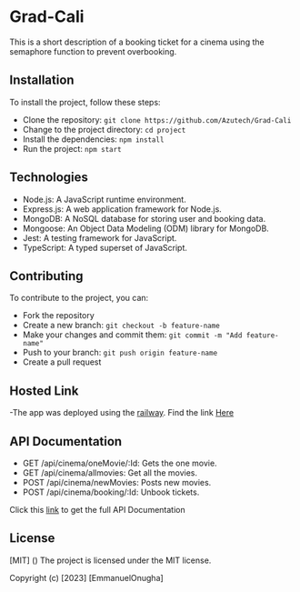 # Grad-Cali
This is a short description of a booking ticket for a cinema using the semaphore function to prevent overbooking. 


## Installation

To install the project, follow these steps:

-  Clone the repository: `git clone https://github.com/Azutech/Grad-Cali`
-  Change to the project directory: `cd project`
-  Install the dependencies: `npm install`
-  Run the project: `npm start`

## Technologies

- Node.js: A JavaScript runtime environment.
- Express.js: A web application framework for Node.js.
- MongoDB: A NoSQL database for storing user and booking data.
- Mongoose: An Object Data Modeling (ODM) library for MongoDB.
- Jest: A testing framework for JavaScript.
- TypeScript: A typed superset of JavaScript.

## Contributing

To contribute to the project, you can:

- Fork the repository
- Create a new branch: `git checkout -b feature-name`
- Make your changes and commit them: `git commit -m "Add feature-name"`
- Push to your branch: `git push origin feature-name`
- Create a pull request

## Hosted Link
 -The app was deployed using the [railway](https://railway.app). Find the link [Here](https://grad-cali-production.up.railway.app/)


## API Documentation
 - GET /api/cinema/oneMovie/:Id: Gets the one movie.
 - GET /api/cinema/allmovies: Get all the movies.
 - POST /api/cinema/newMovies: Posts new movies.
 - POST /api/cinema/booking/:Id: Unbook tickets.

 Click this [link](https://documenter.getpostman.com/view/19569197/2s93sW8bD9) to get the full API Documentation 
## License
[MIT] ()
The project is licensed under the MIT license.

Copyright (c) [2023] [EmmanuelOnugha]